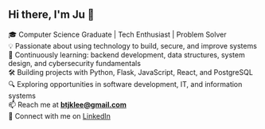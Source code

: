 ## Hi there, I'm Ju 👋

<!--
**btjklee/Btjklee** is a ✨ _special_ ✨ repository because its `README.md` (this file) appears on your GitHub profile.-->


🎓 Computer Science Graduate | Tech Enthusiast | Problem Solver  
💡 Passionate about using technology to build, secure, and improve systems  
🌱 Continuously learning: backend development, data structures, system design, and cybersecurity fundamentals  
🛠️ Building projects with Python, Flask, JavaScript, React, and PostgreSQL  
🔍 Exploring opportunities in software development, IT, and information systems  
📫 Reach me at **btjklee@gmail.com**  
🔗 Connect with me on [LinkedIn](https://www.linkedin.com/in/ju-lesesne-bb0b20211/)
